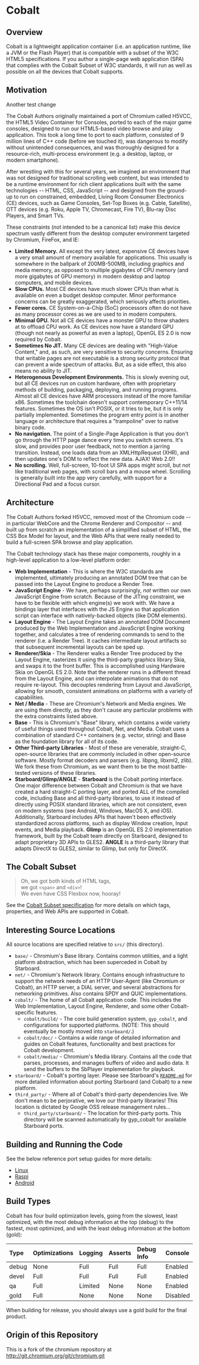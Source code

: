 # Cobalt

## Overview

Cobalt is a lightweight application container (i.e. an application runtime, like
a JVM or the Flash Player) that is compatible with a subset of the W3C HTML5
specifications. If you author a single-page web application (SPA) that complies
with the Cobalt Subset of W3C standards, it will run as well as possible on all
the devices that Cobalt supports.


## Motivation

Another test change

The Cobalt Authors originally maintained a port of Chromium called H5VCC, the
HTML5 Video Container for Consoles, ported to each of the major game consoles,
designed to run our HTML5-based video browse and play application. This took a
long time to port to each platform, consisted of 9 million lines of C++ code
(before we touched it), was dangerous to modify without unintended consequences,
and was thoroughly designed for a resource-rich, multi-process environment
(e.g. a desktop, laptop, or modern smartphone).

After wrestling with this for several years, we imagined an environment that was
not designed for traditional scrolling web content, but was intended to be a
runtime environment for rich client applications built with the same
technologies -- HTML, CSS, JavaScript -- and designed from the ground-up to run
on constrained, embedded, Living Room Consumer Electronics (CE) devices, such as
Game Consoles, Set-Top Boxes (e.g. Cable, Satellite), OTT devices (e.g. Roku,
Apple TV, Chromecast, Fire TV), Blu-ray Disc Players, and Smart TVs.

These constraints (not intended to be a canonical list) make this device
spectrum vastly different from the desktop computer environment targeted by
Chromium, FireFox, and IE:

  * **Limited Memory.** All except the very latest, expensive CE devices have a
    very small amount of memory available for applications. This usually is
    somewhere in the ballpark of 200MB-500MB, including graphics and media
    memory, as opposed to multiple gigabytes of CPU memory (and more gigabytes
    of GPU memory) in modern desktop and laptop computers, and mobile devices.
  * **Slow CPUs.** Most CE devices have much slower CPUs than what is available
    on even a budget desktop computer. Minor performance concerns can be greatly
    exaggerated, which seriously affects priorities.
  * **Fewer cores.** CE System-on-a-Chip (SoC) processors often do not have as
    many processor cores as we are used to in modern computers.
  * **Minimal GPU.** Not all CE devices have a monster GPU to throw shaders at
    to offload CPU work. As CE devices now have a standard GPU (though not
    nearly as powerful as even a laptop), OpenGL ES 2.0 is now required
    by Cobalt.
  * **Sometimes No JIT.** Many CE devices are dealing with "High-Value Content,"
    and, as such, are very sensitive to security concerns. Ensuring that
    writable pages are not executable is a strong security protocol that can
    prevent a wide spectrum of attacks. But, as a side effect, this also means
    no ability to JIT.
  * **Heterogenous Development Environments.** This is slowly evening out, but
    all CE devices run on custom hardware, often with proprietary methods of
    building, packaging, deploying, and running programs. Almost all CE devices
    have ARM processors instead of the more familiar x86. Sometimes the
    toolchain doesn't support contemporary C++11/14 features. Sometimes the OS
    isn't POSIX, or it tries to be, but it is only partially implemented.
    Sometimes the program entry point is in another language or architecture
    that requires a "trampoline" over to native binary code.
  * **No navigation.** The point of a Single-Page Application is that you don't
    go through the HTTP page dance every time you switch screens. It's slow, and
    provides poor user feedback, not to mention a jarring transition. Instead,
    one loads data from an XMLHttpRequest (XHR), and then updates one's DOM to
    reflect the new data. AJAX! Web 2.0!!
  * **No scrolling.** Well, full-screen, 10-foot UI SPA apps might scroll, but
    not like traditional web pages, with scroll bars and a mouse
    wheel. Scrolling is generally built into the app very carefully, with
    support for a Directional Pad and a focus cursor.


## Architecture

The Cobalt Authors forked H5VCC, removed most of the Chromium code -- in
particular WebCore and the Chrome Renderer and Compositor -- and built up from
scratch an implementation of a simplified subset of HTML, the CSS Box Model for
layout, and the Web APIs that were really needed to build a full-screen SPA
browse and play application.

The Cobalt technology stack has these major components, roughly in a high-level
application to a low-level platform order:

  * **Web Implementation** - This is where the W3C standards are implemented,
    ultimately producing an annotated DOM tree that can be passed into the
    Layout Engine to produce a Render Tree.
  * **JavaScript Engine** - We have, perhaps surprisingly, *not* written our own
    JavaScript Engine from scratch. Because of the JITing constraint, we have to
    be flexible with which engine(s) we work with. We have a bindings layer that
    interfaces with the JS Engine so that application script can interface with
    natively-backed objects (like DOM elements).
  * **Layout Engine** - The Layout Engine takes an annotated DOM Document
    produced by the Web Implementation and JavaScript Engine working together,
    and calculates a tree of rendering commands to send to the renderer (i.e. a
    Render Tree). It caches intermediate layout artifacts so that subsequent
    incremental layouts can be sped up.
  * **Renderer/Skia** - The Renderer walks a Render Tree produced by the Layout
    Engine, rasterizes it using the third-party graphics library Skia, and swaps
    it to the front buffer. This is accomplished using Hardware Skia on OpenGL
    ES 2.0. Note that the renderer runs in a different thread from the Layout
    Engine, and can interpolate animations that do not require re-layout. This
    decouples rendering from Layout and JavaScript, allowing for smooth,
    consistent animations on platforms with a variety of capabilities.
  * **Net / Media** - These are Chromium's Network and Media engines. We are
    using them directly, as they don't cause any particular problems with the
    extra constraints listed above.
  * **Base** - This is Chromium's "Base" library, which contains a wide variety
    of useful things used throughout Cobalt, Net, and Media. Cobalt uses a
    combination of standard C++ containers (e.g. vector, string) and Base as the
    foundation library for all of its code.
  * **Other Third-party Libraries** - Most of these are venerable, straight-C,
    open-source libraries that are commonly included in other open-source
    software. Mostly format decoders and parsers (e.g. libpng, libxml2,
    zlib). We fork these from Chromium, as we want them to be the most
    battle-tested versions of these libraries.
  * **Starboard/Glimp/ANGLE** - **Starboard** is the Cobalt porting
    interface. One major difference between Cobalt and Chromium is that we have
    created a hard straight-C porting layer, and ported ALL of the compiled
    code, including Base and all third-party libraries, to use it instead of
    directly using POSIX standard libraries, which are not consistent, even on
    modern systems (see Android, Windows, MacOS X, and iOS). Additionally,
    Starboard includes APIs that haven't been effectively standardized across
    platforms, such as display Window creation, Input events, and Media
    playback. **Glimp** is an OpenGL ES 2.0 implementation framework, built by
    the Cobalt team directly on Starboard, designed to adapt proprietary 3D APIs
    to GLES2. **ANGLE** Is a third-party library that adapts DirectX to GLES2,
    similar to Glimp, but only for DirectX.

## The Cobalt Subset

> Oh, we got both kinds of HTML tags,\
> we got `<span>` and `<div>`! \
> We even have CSS Flexbox now, hooray!

See the [Cobalt Subset
specification](https://cobalt.dev/development/reference/supported-features.html)
for more details on which tags, properties, and Web APIs are supported in
Cobalt.

## Interesting Source Locations

All source locations are specified relative to `src/` (this directory).

  * `base/` - Chromium's Base library. Contains common utilities, and a light
    platform abstraction, which has been superceded in Cobalt by Starboard.
  * `net/` - Chromium's Network library. Contains enough infrastructure to
    support the network needs of an HTTP User-Agent (like Chromium or Cobalt),
    an HTTP server, a DIAL server, and several abstractions for networking
    primitives. Also contains SPDY and QUIC implementations.
  * `cobalt/` - The home of all Cobalt application code. This includes the Web
    Implementation, Layout Engine, Renderer, and some other Cobalt-specific
    features.
      * `cobalt/build/` - The core build generation system, `gyp_cobalt`, and
        configurations for supported platforms. (NOTE: This should eventually be
        mostly moved into `starboard/`.)
      * `cobalt/doc/` - Contains a wide range of detailed information and guides
        on Cobalt features, functionality and best practices for Cobalt
        development.
      * `cobalt/media/` - Chromium's Media library. Contains all the code that
        parses, processes, and manages buffers of video and audio data. It
        send the buffers to the SbPlayer implementation for playback.
  * `starboard/` - Cobalt's porting layer. Please see Starboard's
    [`README.md`](starboard/README.md) for more detailed information about
    porting Starboard (and Cobalt) to a new platform.
  * `third_party/` - Where all of Cobalt's third-party dependencies live. We
    don't mean to be perjorative, we love our third-party libraries! This
    location is dictated by Google OSS release management rules...
      * `third_party/starboard/` - The location for third-party ports. This
        directory will be scanned automatically by gyp_cobalt for available
        Starboard ports.


## Building and Running the Code

  See the below reference port setup guides for more details:

  * [Linux](cobalt/site/docs/development/setup-linux.md)
  * [Raspi](cobalt/site/docs/development/setup-raspi.md)
  * [Android](cobalt/site/docs/development/setup-android.md)


## Build Types

Cobalt has four build optimization levels, going from the slowest, least
optimized, with the most debug information at the top (debug) to the fastest,
most optimized, and with the least debug information at the bottom (gold):

 Type  | Optimizations | Logging | Asserts | Debug Info | Console
 :---- | :------------ | :------ | :------ | :--------- | :-------
 debug | None          | Full    | Full    | Full       | Enabled
 devel | Full          | Full    | Full    | Full       | Enabled
 qa    | Full          | Limited | None    | None       | Enabled
 gold  | Full          | None    | None    | None       | Disabled

When building for release, you should always use a gold build for the final
product.

## Origin of this Repository

This is a fork of the chromium repository at http://git.chromium.org/git/chromium.git